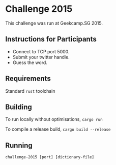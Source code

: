 # Challenge 2015

This challenge was run at Geekcamp.SG 2015.

## Instructions for Participants

* Connect to TCP port 5000.
* Submit your twitter handle.
* Guess the word.

## Requirements

Standard `rust` toolchain

## Building

To run locally without optimisations, `cargo run`

To compile a release build, `cargo build --release`

## Running

`challenge-2015 [port] [dictionary-file]`
